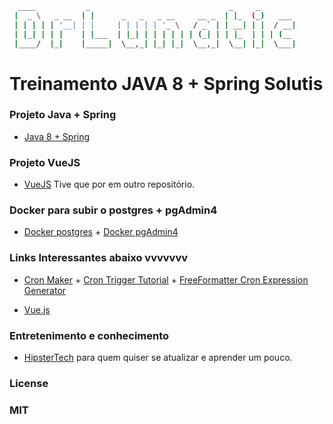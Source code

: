 ```sh
  ____           _                               _     _
 |  _ \   _ __  | |      _   _   _ __     __ _  | |_  (_)   ___
 | | | | | '__| | |     | | | | | '_ \   / _` | | __| | |  / __|
 | |_| | | |    | |___  | |_| | | | | | | (_| | | |_  | | | (__
 |____/  |_|    |_____|  \__,_| |_| |_|  \__,_|  \__| |_|  \___|
```

# Treinamento JAVA 8 + Spring Solutis

### Projeto Java + Spring

 * [Java 8 + Spring](https://github.com/DrLunatic/TreinamentoSolutis)
 
### Projeto VueJS

* [VueJS](https://github.com/DrLunatic/projetoVuejs)
  Tive que por em outro repositório.

### Docker para subir o postgres + pgAdmin4

* [Docker postgres](https://hub.docker.com/_/postgres) + [Docker pgAdmin4](https://hub.docker.com/r/dpage/pgadmin4/)


### Links Interessantes abaixo vvvvvvv

* [Cron Maker](http://www.cronmaker.com)  + [Cron Trigger Tutorial](http://www.quartz-scheduler.org/documentation/quartz-2.3.0/tutorials/crontrigger.html) + [FreeFormatter Cron Expression Generator](https://www.freeformatter.com/cron-expression-generator-quartz.html) 

* [Vue.js](https://br.vuejs.org/v2/guide/index.html)


### Entretenimento e conhecimento

* [HipsterTech](https://hipsters.tech) para quem quiser se atualizar e aprender um pouco.


### License
### MIT
